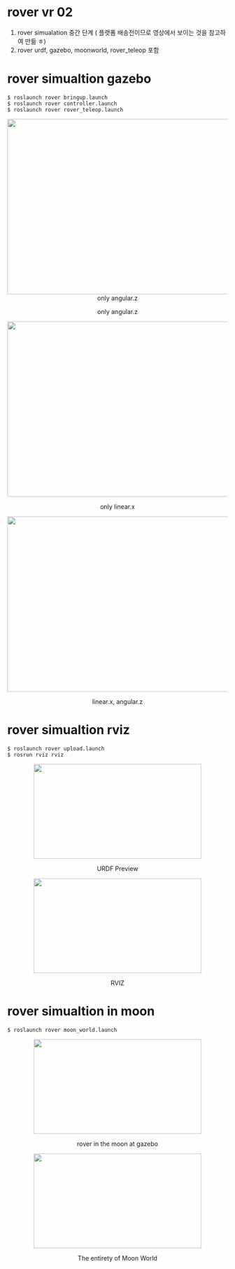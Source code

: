 # rover vr 02
1. rover simualation 중간 단계 ( 플랫폼 배송전이므로 영상에서 보이는 것을 참고하여 만듦 ㅎ)
2. rover urdf, gazebo, moonworld, rover_teleop 포함



# rover simualtion gazebo 
    $ roslaunch rover bringup.launch
    $ roslaunch rover controller.launch
    $ roslaunch rover rover_teleop.launch
<p align = "center">
<img src="https://github.com/dongjineee/rover/assets/150753899/79ce4e89-d6a9-476b-aecb-70ec3c2e9776" width="700" height="400"/>
    only angular.z
</p>

<p align = "center">
only angular.z
</p>

</p>
<p align = "center">
<img src="https://github.com/dongjineee/rover/assets/150753899/af620946-8386-40f8-b1a9-dfe3bc1baaf5" width="700" height="400"/>
</p>
<p align = "center">
only linear.x
</p>


</p>
<p align = "center">
<img src="https://github.com/dongjineee/rover/assets/150753899/3a6c15ea-95ed-4dda-b19f-91de0a7809a9" width="700" height="400"/>
</p>
<p align = "center">
linear.x, angular.z
</p>



# rover simualtion rviz 
    $ roslaunch rover upload.launch
    $ rosrun rviz rviz
<p align = "center">
<img src="https://github.com/dongjineee/rover/assets/150753899/cb6a03f4-10ba-469b-bd1f-f62b3e90e64b" width="384" height="216"/>
</p>
<p align = "center">
URDF Preview
</p>
<p align = "center">
<img src="https://github.com/dongjineee/rover/assets/150753899/7c316ba2-5ce0-4bf9-8488-8f46a37f432d" width="384" height="216"/>
</p>
<p align = "center">
RVIZ
</p>


# rover simualtion in moon
    $ roslaunch rover moon_world.launch
<p align = "center">
<img src="https://github.com/dongjineee/rover/assets/150753899/85094c72-ccf6-4dcb-a684-941eae689d8e" width="384" height="216"/>
</p>
<p align = "center">
rover in the  moon at gazebo 
</p>
<p align = "center">
<img src="https://github.com/dongjineee/rover/assets/150753899/348baaa9-4454-4091-8ec3-6d428f1564fb" width="384" height="216"/>
</p>
<p align = "center">
The entirety of Moon World
</p>

